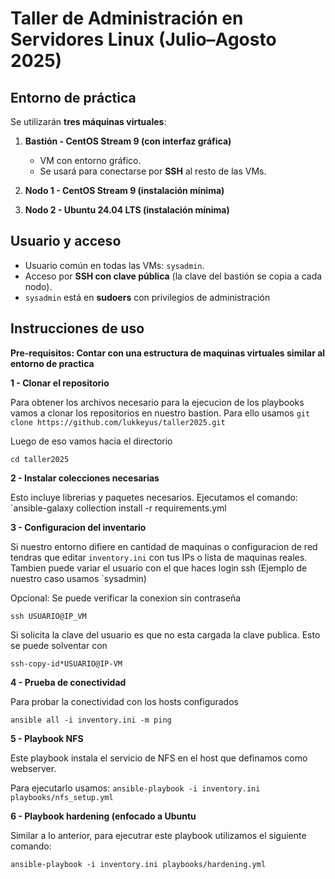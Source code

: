 # Taller de Administración en Servidores Linux (Julio–Agosto 2025)

## Entorno de práctica

Se utilizarán **tres máquinas virtuales**:

1. **Bastión - CentOS Stream 9 (con interfaz gráfica)**
   - VM con entorno gráfico.
   - Se usará para conectarse por **SSH** al resto de las VMs.

2. **Nodo 1 - CentOS Stream 9 (instalación mínima)**

3. **Nodo 2 - Ubuntu 24.04 LTS (instalación mínima)**

## Usuario y acceso

- Usuario común en todas las VMs: `sysadmin`.
- Acceso por **SSH con clave pública** (la clave del bastión se copia a cada nodo).
- `sysadmin` está en **sudoers** con privilegios de administración

## Instrucciones de uso 

**Pre-requisitos: Contar con una estructura de maquinas virtuales similar al entorno de practica**

**1 - Clonar el repositorio**

   Para obtener los archivos necesario para la ejecucion de los playbooks vamos a clonar los repositorios en nuestro bastion.
Para ello usamos `git clone https://github.com/lukkeyus/taller2025.git`

Luego de eso vamos hacia el directorio

`cd taller2025`

**2 - Instalar colecciones necesarias**

Esto incluye librerias y paquetes necesarios.
Ejecutamos el comando: `ansible-galaxy collection install -r requirements.yml

**3 - Configuracion del inventario**

   Si nuestro entorno difiere en cantidad de maquinas o configuracion de red tendras que editar `inventory.ini` con tus IPs o lista de maquinas reales.
Tambien puede variar el usuario con el que haces login ssh (Ejemplo de nuestro caso usamos `sysadmin)

Opcional: Se puede verificar la conexion sin contraseña

`ssh USUARIO@IP_VM`

Si solicita la clave del usuario es que no esta cargada la clave publica. Esto se puede solventar con 

`ssh-copy-id*USUARIO@IP-VM`

**4 - Prueba de conectividad**

Para probar la conectividad con los hosts configurados

`ansible all -i inventory.ini -m ping`

**5 - Playbook NFS**

Este playbook instala el servicio de NFS en el host que definamos como webserver.

Para ejecutarlo usamos: `ansible-playbook -i inventory.ini playbooks/nfs_setup.yml`

**6 - Playbook hardening (enfocado a Ubuntu**

Similar a lo anterior, para ejecutrar este playbook utilizamos el siguiente comando:

`ansible-playbook -i inventory.ini playbooks/hardening.yml`



